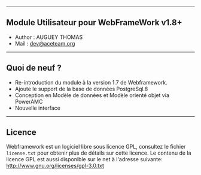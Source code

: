 ﻿---------------------------------------------------------------------------------------------------------------------------------------
 Module Utilisateur pour WebFrameWork v1.8+
---------------------------------------------------------------------------------------------------------------------------------------
-   Author : AUGUEY THOMAS
-   Mail   : dev@aceteam.org

---------------------------------------------------------------------------------------------------------------------------------------
 Quoi de neuf ?
---------------------------------------------------------------------------------------------------------------------------------------
- Re-introduction du module à la version 1.7 de Webframework.
- Ajoute le support de la base de données PostgreSql.8
- Conception en Modèle de données et Modèle orienté objet via PowerAMC
- Nouvelle interface

---------------------------------------------------------------------------------------------------------------------------------------
 Licence
---------------------------------------------------------------------------------------------------------------------------------------
Webframework est un logiciel libre sous licence GPL, consultez le fichier `license.txt` pour obtenir plus de détails sur cette licence.
Le contenu de la licence GPL est aussi disponible sur le net à l'adresse suivante: http://www.gnu.org/licenses/gpl-3.0.txt
